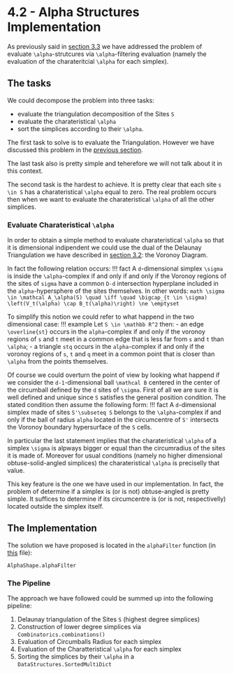 # 4.2 - Alpha Structures Implementation

As previously said in [section 3.3](https://eonofri04.github.io/AlphaShape.jl/alpha-structures/) we have addressed the problem of evaluate ``\alpha``-strutcures via ``\alpha``-filtering evaluation (namely the evaluation of the charateritcial ``\alpha`` for each simplex).

## The tasks

We could decompose the problem into three tasks:
 - evaluate the triangulation decomposition of the Sites ``S``
 - evaluate the charateristical ``\alpha``
 - sort the simplices according to their ``\alpha``.

The first task to solve is to evaluate the Triangulation. However we have discussed this problem in the [previous section](https://eonofri04.github.io/AlphaShape.jl/delaunay-impl/).

The last task also is pretty simple and teherefore we will not talk about it in this context.

The second task is the hardest to achieve.
It is pretty clear that each site ``s \in S`` has a charateristical ``\alpha`` equal to zero.
The real problem occurs then when we want to evaluate the charateristical ``\alpha`` of all the other simplices.

### Evaluate Charateristical ``\alpha``

In order to obtain a simple method to evaluate charateristical ``\alpha`` so that it is dimensional indipendent we could use the dual of the Delaunay Triangulation we have described in [section 3.2](https://eonofri04.github.io/AlphaShape.jl/voronoy/): the Voronoy Diagram.

In fact the following relation occurs:
!!! fact
    A ``d``-dimensional simplex ``\sigma`` is inside the ``\alpha``-complex if and only if and only if the Voronoy regions of the sites of ``sigma`` have a common ``D-d`` intersection hyperplane included in the ``alpha``-hypersphere of the sites themselves. In other words:
    ```math
    	\sigma \in \mathcal A_\alpha(S)
    	\quad \iff \quad
    	\bigcap_{t \in \sigma) \left(V_t(\alpha) \cap B_t(\alpha)\right) \ne \emptyset
    ```

To simplify this notion we could refer to what happend in the two dimensional case:
!!! example
    Let ``S \in \mathbb R^2`` then:
     - an edge ``\overline{st}`` occurs in the ``alpha``-complex if and only if the voronoy regions of ``s`` and ``t`` meet in a common edge that is less far from ``s`` and ``t`` than ``\alpha``;
     - a triangle ``stq`` occurs in the ``alpha``-complex if and only if the voronoy regions of ``s``, ``t`` and ``q`` meet in a common point that is closer than ``\alpha`` from the points themselves.

Of course we could overturn the point of view by looking what happend if we consider the ``d-1``-dimensional ball ``\mathcal B`` centered in the center of the circumball defined by the ``d`` sites of ``\sigma``.
First of all we are sure it is well defined and unique since ``S`` satisfies the general position condition.
The stated condition then assume the following form:
!!! fact
    A ``d``-dimensional simplex made of sites ``S'\subseteq S`` belongs to the ``\alpha``-complex if and only if the ball of radius ``alpha`` located in the circumcentre of ``S'`` intersects the Voronoy boundary hypersurface of the ``S`` cells.

In particular the last statement implies that the charateristical ``\alpha`` of a simplex ``\sigma`` is alpways bigger or equal than the circumradius of the sites it is made of. Moreover for usual conditions (namely no higher dimensional obtuse-solid-angled simplices) the charateristical ``\alpha`` is preciselly that value.

This key feature is the one we have used in our implementation. In fact, the problem of determine if a simplex is (or is not) obtuse-angled is pretty simple. It suffices to determine if its circumcentre is (or is not, respectivelly) located outside the simplex itself.

## The Implementation

The solution we have proposed is located in the `alphaFilter` function (in [this](https://github.com/eOnofri04/AlphaShape.jl/blob/master/src/alpha_complex.jl) file):
```@docs
AlphaShape.alphaFilter
```

### The Pipeline

The approach we have followed could be summed up into the following pipeline:
 1. Delaunay triangulation of the Sites ``S`` (highest degree simplices)
 2. Construction of lower degree simplices via `Combinatorics.combinations()`
 3. Evaluation of Circumballs Radius for each simplex
 4. Evaluation of the Charatteristical ``\alpha`` for each simplex
 5. Sorting the simplices by their ``\alpha`` in a `DataStructures.SortedMultiDict`